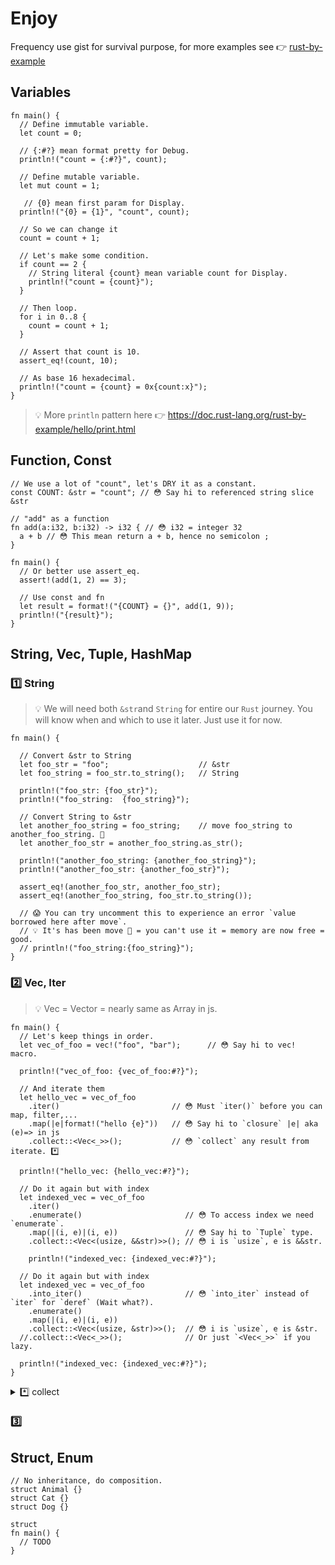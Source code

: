 # Enjoy

Frequency use gist for survival purpose, for more examples see 👉 [rust-by-example](https://doc.rust-lang.org/rust-by-example/index.html)

## Variables

```rust,editable
fn main() {
  // Define immutable variable.
  let count = 0;

  // {:#?} mean format pretty for Debug.
  println!("count = {:#?}", count);

  // Define mutable variable.
  let mut count = 1;

   // {0} mean first param for Display.
  println!("{0} = {1}", "count", count);

  // So we can change it
  count = count + 1;

  // Let's make some condition.
  if count == 2 {
    // String literal {count} mean variable count for Display.
    println!("count = {count}");
  }

  // Then loop.
  for i in 0..8 {
    count = count + 1;
  }

  // Assert that count is 10.
  assert_eq!(count, 10);

  // As base 16 hexadecimal.
  println!("count = {count} = 0x{count:x}");
}
```

> 💡 More `println` pattern here 👉 https://doc.rust-lang.org/rust-by-example/hello/print.html

## Function, Const

```rust,editable
// We use a lot of "count", let's DRY it as a constant.
const COUNT: &str = "count"; // 😳 Say hi to referenced string slice &str

// "add" as a function
fn add(a:i32, b:i32) -> i32 { // 😳 i32 = integer 32
  a + b // 😳 This mean return a + b, hence no semicolon ;
}

fn main() {
  // Or better use assert_eq.
  assert!(add(1, 2) == 3);

  // Use const and fn
  let result = format!("{COUNT} = {}", add(1, 9));
  println!("{result}");
}
```

## String, Vec, Tuple, HashMap

### 1️⃣ String

> 💡 We will need both `&str`and `String` for entire our `Rust` journey.
> You will know when and which to use it later. Just use it for now.

```rust,editable
fn main() {

  // Convert &str to String
  let foo_str = "foo";                    // &str
  let foo_string = foo_str.to_string();   // String

  println!("foo_str: {foo_str}");
  println!("foo_string:  {foo_string}");

  // Convert String to &str
  let another_foo_string = foo_string;    // move foo_string to another_foo_string. 👋
  let another_foo_str = another_foo_string.as_str();

  println!("another_foo_string: {another_foo_string}");
  println!("another_foo_str: {another_foo_str}");

  assert_eq!(another_foo_str, another_foo_str);
  assert_eq!(another_foo_string, foo_str.to_string());

  // 😱 You can try uncomment this to experience an error `value borrowed here after move`.
  // 💡 It's has been move 👋 = you can't use it = memory are now free = good.
  // println!("foo_string:{foo_string}");
}
```

### 2️⃣ Vec, Iter

> 💡 Vec = Vector = nearly same as Array in js.

```rust,editable
fn main() {
  // Let's keep things in order.
  let vec_of_foo = vec!("foo", "bar");      // 😳 Say hi to vec! macro.

  println!("vec_of_foo: {vec_of_foo:#?}");

  // And iterate them
  let hello_vec = vec_of_foo
    .iter()                         // 😳 Must `iter()` before you can map, filter,...
    .map(|e|format!("hello {e}"))   // 😳 Say hi to `closure` |e| aka (e)=> in js
    .collect::<Vec<_>>();           // 😳 `collect` any result from iterate. *️⃣

  println!("hello_vec: {hello_vec:#?}");

  // Do it again but with index
  let indexed_vec = vec_of_foo
    .iter()
    .enumerate()                       // 😳 To access index we need `enumerate`.
    .map(|(i, e)|(i, e))               // 😳 Say hi to `Tuple` type.
    .collect::<Vec<(usize, &&str)>>(); // 😳 i is `usize`, e is &&str.

    println!("indexed_vec: {indexed_vec:#?}");

  // Do it again but with index
  let indexed_vec = vec_of_foo
    .into_iter()                       // 😳 `into_iter` instead of `iter` for `deref` (Wait what?).
    .enumerate()
    .map(|(i, e)|(i, e))
    .collect::<Vec<(usize, &str)>>();  // 😳 i is `usize`, e is &str.
  //.collect::<Vec<_>>();              // Or just `<Vec<_>>` if you lazy.

  println!("indexed_vec: {indexed_vec:#?}");
}
```

<details>
  <summary>*️⃣ collect</summary>

> 💡 `.collect::<Vec<_>>()`  
> ✨ `::` use as separator.  
> ✨ `<SomeType>` is like we use type in ts.  
> ✨ `_` mean any type.
>
> So `collect::<Vec<_>>` mean "just collect whatever iterate return".

</details>

### 3️⃣

## Struct, Enum

```rust,editable
// No inheritance, do composition.
struct Animal {}
struct Cat {}
struct Dog {}

struct
fn main() {
  // TODO
}
```
